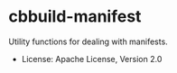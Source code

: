 # cbbuild-manifest

Utility functions for dealing with manifests.

* License: Apache License, Version 2.0
